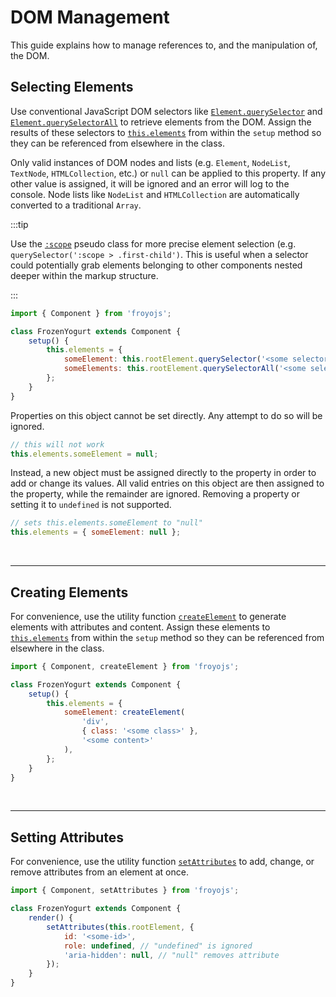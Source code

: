 # DOM Management

This guide explains how to manage references to, and the manipulation of, the DOM.

## Selecting Elements

Use conventional JavaScript DOM selectors like [`Element.querySelector`](https://developer.mozilla.org/en-US/docs/Web/API/Element/querySelector) and [`Element.querySelectorAll`](https://developer.mozilla.org/en-US/docs/Web/API/Element/querySelectorAll) to retrieve elements from the DOM. Assign the results of these selectors to [`this.elements`](../api/component.md#elements) from within the `setup` method so they can be referenced from elsewhere in the class.

Only valid instances of DOM nodes and lists (e.g. `Element`, `NodeList`, `TextNode`, `HTMLCollection`, etc.) or `null` can be applied to this property. If any other value is assigned, it will be ignored and an error will log to the console. Node lists like `NodeList` and `HTMLCollection` are automatically converted to a traditional `Array`.

:::tip

Use the [`:scope`](https://developer.mozilla.org/en-US/docs/Web/CSS/:scope) pseudo class for more precise element selection (e.g. `querySelector(':scope > .first-child')`. This is useful when a selector could potentially grab elements belonging to other components nested deeper within the markup structure.

:::

```js
import { Component } from 'froyojs';

class FrozenYogurt extends Component {
    setup() {
        this.elements = {
            someElement: this.rootElement.querySelector('<some selector>'),
            someElements: this.rootElement.querySelectorAll('<some selector>'),
        };
    }
}
```

Properties on this object cannot be set directly. Any attempt to do so will be ignored.

```js
// this will not work
this.elements.someElement = null;
```

Instead, a new object must be assigned directly to the property in order to add or change its values. All valid entries on this object are then assigned to the property, while the remainder are ignored. Removing a property or setting it to `undefined` is not supported.

```js
// sets this.elements.someElement to "null"
this.elements = { someElement: null };
```

<br />

---

## Creating Elements

For convenience, use the utility function [`createElement`](../api/dom-helpers.md#createelement) to generate elements with attributes and content. Assign these elements to [`this.elements`](../api/component.md#elements) from within the `setup` method so they can be referenced from elsewhere in the class.

```js
import { Component, createElement } from 'froyojs';

class FrozenYogurt extends Component {
    setup() {
        this.elements = {
            someElement: createElement(
                'div',
                { class: '<some class>' },
                '<some content>'
            ),
        };
    }
}
```

<br />

---

## Setting Attributes

For convenience, use the utility function [`setAttributes`](../api/dom-helpers.md#setattributes) to add, change, or remove attributes from an element at once.

```js
import { Component, setAttributes } from 'froyojs';

class FrozenYogurt extends Component {
    render() {
        setAttributes(this.rootElement, {
            id: '<some-id>',
            role: undefined, // "undefined" is ignored
            'aria-hidden': null, // "null" removes attribute
        });
    }
}
```
